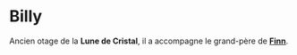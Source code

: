# Billy

Ancien otage de la **Lune de Cristal**, il a accompagne le grand-père de [**Finn**](./Finn.md).